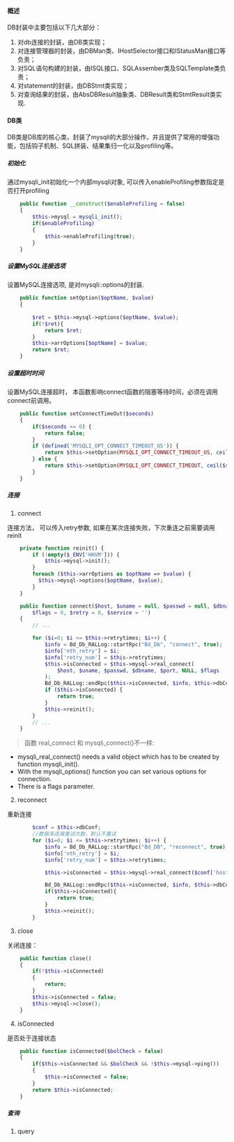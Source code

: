 <!--
author: checkking
date: 2017-02-07
title: mysql db封装(php)
tags: php, mysql
category: php
status: publish
summary: 开发设计一个mysql 访问的Php库
-->
#### 概述
DB封装中主要包括以下几大部分：
1. 对db连接的封装，由DB类实现；
2. 对连接管理器的封装，由DBMan类、IHostSelector接口和IStatusMan接口等负责；
3. 对SQL语句构建的封装，由ISQL接口、SQLAssember类及SQLTemplate类负责；
4. 对statement的封装，由DBStmt类实现；
5. 对查询结果的封装，由AbsDBResult抽象类、DBResult类和StmtResult类实现.

#### DB类
DB类是DB库的核心类，封装了mysqli的大部分操作，并且提供了常用的增强功能，包括钩子机制、SQL拼装、结果集归一化以及profiling等。
##### 初始化
通过mysqli_init初始化一个内部mysqli对象, 可以传入enableProfiling参数指定是否打开profiling
```php
    public function __construct($enableProfiling = false)
    {
        $this->mysql = mysqli_init();
        if($enableProfiling)
        {
            $this->enableProfiling(true);
        }
    }
```
##### 设置MySQL连接选项
设置MySQL连接选项, 是对mysqli::options的封装.
```php
    public function setOption($optName, $value)
    {
        
        $ret = $this->mysql->options($optName, $value);
        if(!$ret){
            return $ret;
        }
        $this->arrOptions[$optName] = $value;
        return $ret;
    }
```
##### 设置超时时间
设置MySQL连接超时， 本函数影响connect函数的阻塞等待时间，必须在调用connect前调用。
```php
    public function setConnectTimeOut($seconds)
    {
        if($seconds <= 0) {
            return false;
        }
        if (defined('MYSQLI_OPT_CONNECT_TIMEOUT_US')) {
            return $this->setOption(MYSQLI_OPT_CONNECT_TIMEOUT_US, ceil($seconds * 1000000));
        } else {
            return $this->setOption(MYSQLI_OPT_CONNECT_TIMEOUT, ceil($seconds));
        }
    }
```

##### 连接
1. connect

连接方法， 可以传入retry参数, 如果在某次连接失败，下次重连之前需要调用reinit
```php
    private function reinit() {
        if (!empty($_ENV['HHVM'])) {
            $this->mysql->init();
        }
        foreach ($this->arrOptions as $optName => $value) {
          $this->mysql->options($optName, $value);
        }
    }

    public function connect($host, $uname = null, $passwd = null, $dbname = null, $port = null, 
        $flags = 0, $retry = 0, $service = '')
    {
        // ...

        for ($i=0; $i <= $this->retrytimes; $i++) {
            $info = Bd_Db_RALLog::startRpc("Bd_Db", "connect", true);
            $info['nth_retry'] = $i;
            $info['retry_num'] = $this->retrytimes;
            $this->isConnected = $this->mysql->real_connect(
                $host, $uname, $passwd, $dbname, $port, NULL, $flags
            );
            Bd_Db_RALLog::endRpc($this->isConnected, $info, $this->dbConf, $this->mysql);
            if ($this->isConnected) {
                return true;
            }
            $this->reinit();
        }
        // ...
    }

```
> 函数 real_connect 和 mysqli_connect()不一样:
 - mysqli_real_connect() needs a valid object which has to be created by function mysqli_init().
 - With the mysqli_options() function you can set various options for connection.
 - There is a flags parameter.

2. reconnect

重新连接
```php
		$conf = $this->dbConf;
        //数据库连接重试次数，默认不重试
        for ($i=0; $i <= $this->retrytimes; $i++) {
            $info = Bd_Db_RALLog::startRpc("Bd_DB", "reconnect", true);
            $info['nth_retry'] = $i;
            $info['retry_num'] = $this->retrytimes;

            $this->isConnected = $this->mysql->real_connect($conf['host'], $conf['uname'], $conf['passwd'],$conf['dbname'], $conf['port'], NULL, $conf['flags']);

            Bd_Db_RALLog::endRpc($this->isConnected, $info, $this->dbConf, $this->mysql);
            if($this->isConnected){
                return true;
            }
            $this->reinit();
        }
```

3.  close

关闭连接：
```php
    public function close()
    {
        if(!$this->isConnected)
        {
            return;
        }
        $this->isConnected = false;
        $this->mysql->close();
    }
```

4. isConnected

是否处于连接状态
```php
    public function isConnected($bolCheck = false)
    {
        if($this->isConnected && $bolCheck && !$this->mysql->ping())
        {
            $this->isConnected = false;
        }
        return $this->isConnected;
    }
```

##### 查询
1. query


